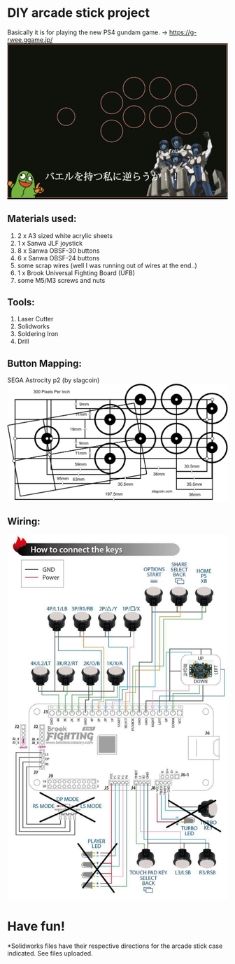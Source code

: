 DIY arcade stick project 
====
Basically it is for playing the new PS4 gundam game.
-> https://g-rwee.ggame.jp/
![image](https://github.com/100minus13/arcadestick/blob/master/photo_2020-06-20_14-35-00.jpg)


Materials used:
-----
1. 2 x A3 sized white acrylic sheets
2. 1 x Sanwa JLF joystick
3. 8 x Sanwa OBSF-30 buttons
4. 6 x Sanwa OBSF-24 buttons
5. some scrap wires (well I was running out of wires at the end..)
6. 1 x Brook Universal Fighting Board (UFB)
7. some M5/M3 screws and nuts


Tools:
-----
1. Laser Cutter
2. Solidworks
3. Soldering Iron
4. Drill

Button Mapping:
----
SEGA Astrocity p2 (by slagcoin)
![image](https://github.com/100minus13/arcadestick/blob/master/sega2_l.png)

Wiring:
-----
![image](https://github.com/100minus13/arcadestick/blob/master/photo_2020-05-27_14-31-52.jpg
)
# Have fun!
*Solidworks files have their respective directions for the arcade stick case indicated. See files uploaded.


